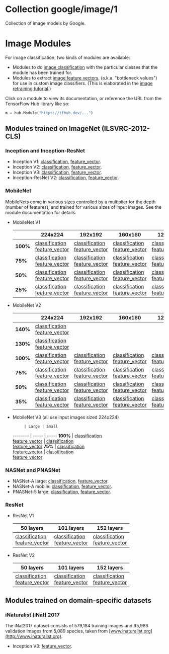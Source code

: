 # Collection google/image/1
Collection of image models by Google.

<!-- dataset: ImageNet (ILSVRC-2012-CLS) -->
<!-- module-type: image-feature-vector -->
<!-- module-type: image-classification -->

# Image Modules

For image classification, two kinds of modules are available:

  * Modules to do [image
    classification](https://www.tensorflow.org/hub/common_signatures/images#image_classification)
    with the particular classes that the module has been trained for.
  * Modules to extract [image feature
    vectors](https://www.tensorflow.org/hub/common_signatures/images#image_feature_vector),
    (a.k.a. "bottleneck values") for use in custom image classifiers.
    (This is elaborated in the [image retraining
    tutorial](https://www.tensorflow.org/hub/tutorials/image_retraining).)

Click on a module to view its documentation, or reference the URL from the
TensorFlow Hub library like so:

```python
m = hub.Module("https://tfhub.dev/...")
```


## Modules trained on ImageNet (ILSVRC-2012-CLS)

### Inception and Inception-ResNet

  * Inception V1:
    [classification](https://tfhub.dev/google/imagenet/inception_v1/classification),
    [feature_vector](https://tfhub.dev/google/imagenet/inception_v1/feature_vector).
  * Inception V2:
    [classification](https://tfhub.dev/google/imagenet/inception_v2/classification),
    [feature_vector](https://tfhub.dev/google/imagenet/inception_v2/feature_vector).
  * Inception V3:
    [classification](https://tfhub.dev/google/imagenet/inception_v3/classification),
    [feature_vector](https://tfhub.dev/google/imagenet/inception_v3/feature_vector).
  * Inception-ResNet V2:
    [classification](https://tfhub.dev/google/imagenet/inception_resnet_v2/classification),
    [feature_vector](https://tfhub.dev/google/imagenet/inception_resnet_v2/feature_vector).


### MobileNet

MobileNets come in various sizes controlled by a multiplier for the depth
(number of features), and trained for various sizes of input images.
See the module documentation for details.

  * MobileNet V1

    |          | 224x224 | 192x192 | 160x160 | 128x128 |
    |----------|---------|---------|---------|---------|
    | **100%** | [classification](https://tfhub.dev/google/imagenet/mobilenet_v1_100_224/classification)<br/>[feature_vector](https://tfhub.dev/google/imagenet/mobilenet_v1_100_224/feature_vector) | [classification](https://tfhub.dev/google/imagenet/mobilenet_v1_100_192/classification)<br/>[feature_vector](https://tfhub.dev/google/imagenet/mobilenet_v1_100_192/feature_vector) | [classification](https://tfhub.dev/google/imagenet/mobilenet_v1_100_160/classification)<br/>[feature_vector](https://tfhub.dev/google/imagenet/mobilenet_v1_100_160/feature_vector) | [classification](https://tfhub.dev/google/imagenet/mobilenet_v1_100_128/classification)<br/>[feature_vector](https://tfhub.dev/google/imagenet/mobilenet_v1_100_128/feature_vector) |
    |  **75%** | [classification](https://tfhub.dev/google/imagenet/mobilenet_v1_075_224/classification)<br/>[feature_vector](https://tfhub.dev/google/imagenet/mobilenet_v1_075_224/feature_vector) | [classification](https://tfhub.dev/google/imagenet/mobilenet_v1_075_192/classification)<br/>[feature_vector](https://tfhub.dev/google/imagenet/mobilenet_v1_075_192/feature_vector) | [classification](https://tfhub.dev/google/imagenet/mobilenet_v1_075_160/classification)<br/>[feature_vector](https://tfhub.dev/google/imagenet/mobilenet_v1_075_160/feature_vector) | [classification](https://tfhub.dev/google/imagenet/mobilenet_v1_075_128/classification)<br/>[feature_vector](https://tfhub.dev/google/imagenet/mobilenet_v1_075_128/feature_vector) |
    |  **50%** | [classification](https://tfhub.dev/google/imagenet/mobilenet_v1_050_224/classification)<br/>[feature_vector](https://tfhub.dev/google/imagenet/mobilenet_v1_050_224/feature_vector) | [classification](https://tfhub.dev/google/imagenet/mobilenet_v1_050_192/classification)<br/>[feature_vector](https://tfhub.dev/google/imagenet/mobilenet_v1_050_192/feature_vector) | [classification](https://tfhub.dev/google/imagenet/mobilenet_v1_050_160/classification)<br/>[feature_vector](https://tfhub.dev/google/imagenet/mobilenet_v1_050_160/feature_vector) | [classification](https://tfhub.dev/google/imagenet/mobilenet_v1_050_128/classification)<br/>[feature_vector](https://tfhub.dev/google/imagenet/mobilenet_v1_050_128/feature_vector) |
    |  **25%** | [classification](https://tfhub.dev/google/imagenet/mobilenet_v1_025_224/classification)<br/>[feature_vector](https://tfhub.dev/google/imagenet/mobilenet_v1_025_224/feature_vector) | [classification](https://tfhub.dev/google/imagenet/mobilenet_v1_025_192/classification)<br/>[feature_vector](https://tfhub.dev/google/imagenet/mobilenet_v1_025_192/feature_vector) | [classification](https://tfhub.dev/google/imagenet/mobilenet_v1_025_160/classification)<br/>[feature_vector](https://tfhub.dev/google/imagenet/mobilenet_v1_025_160/feature_vector) | [classification](https://tfhub.dev/google/imagenet/mobilenet_v1_025_128/classification)<br/>[feature_vector](https://tfhub.dev/google/imagenet/mobilenet_v1_025_128/feature_vector) |

  * MobileNet V2

    |          | 224x224 | 192x192 | 160x160 | 128x128 | 96x96 |
    |----------|---------|---------|---------|---------|-------|
    | **140%** | [classification](https://tfhub.dev/google/imagenet/mobilenet_v2_140_224/classification)<br/>[feature_vector](https://tfhub.dev/google/imagenet/mobilenet_v2_140_224/feature_vector) | | | | |
    | **130%** | [classification](https://tfhub.dev/google/imagenet/mobilenet_v2_130_224/classification)<br/>[feature_vector](https://tfhub.dev/google/imagenet/mobilenet_v2_130_224/feature_vector) | | | | |
    | **100%** | [classification](https://tfhub.dev/google/imagenet/mobilenet_v2_100_224/classification)<br/>[feature_vector](https://tfhub.dev/google/imagenet/mobilenet_v2_100_224/feature_vector) | [classification](https://tfhub.dev/google/imagenet/mobilenet_v2_100_192/classification)<br/>[feature_vector](https://tfhub.dev/google/imagenet/mobilenet_v2_100_192/feature_vector) | [classification](https://tfhub.dev/google/imagenet/mobilenet_v2_100_160/classification)<br/>[feature_vector](https://tfhub.dev/google/imagenet/mobilenet_v2_100_160/feature_vector) | [classification](https://tfhub.dev/google/imagenet/mobilenet_v2_100_128/classification)<br/>[feature_vector](https://tfhub.dev/google/imagenet/mobilenet_v2_100_128/feature_vector) | [classification](https://tfhub.dev/google/imagenet/mobilenet_v2_100_96/classification)<br/>[feature_vector](https://tfhub.dev/google/imagenet/mobilenet_v2_100_96/feature_vector) |
    |  **75%** | [classification](https://tfhub.dev/google/imagenet/mobilenet_v2_075_224/classification)<br/>[feature_vector](https://tfhub.dev/google/imagenet/mobilenet_v2_075_224/feature_vector) | [classification](https://tfhub.dev/google/imagenet/mobilenet_v2_075_192/classification)<br/>[feature_vector](https://tfhub.dev/google/imagenet/mobilenet_v2_075_192/feature_vector) | [classification](https://tfhub.dev/google/imagenet/mobilenet_v2_075_160/classification)<br/>[feature_vector](https://tfhub.dev/google/imagenet/mobilenet_v2_075_160/feature_vector) | [classification](https://tfhub.dev/google/imagenet/mobilenet_v2_075_128/classification)<br/>[feature_vector](https://tfhub.dev/google/imagenet/mobilenet_v2_075_128/feature_vector) | [classification](https://tfhub.dev/google/imagenet/mobilenet_v2_075_96/classification)<br/>[feature_vector](https://tfhub.dev/google/imagenet/mobilenet_v2_075_96/feature_vector) |
    |  **50%** | [classification](https://tfhub.dev/google/imagenet/mobilenet_v2_050_224/classification)<br/>[feature_vector](https://tfhub.dev/google/imagenet/mobilenet_v2_050_224/feature_vector) | [classification](https://tfhub.dev/google/imagenet/mobilenet_v2_050_192/classification)<br/>[feature_vector](https://tfhub.dev/google/imagenet/mobilenet_v2_050_192/feature_vector) | [classification](https://tfhub.dev/google/imagenet/mobilenet_v2_050_160/classification)<br/>[feature_vector](https://tfhub.dev/google/imagenet/mobilenet_v2_050_160/feature_vector) | [classification](https://tfhub.dev/google/imagenet/mobilenet_v2_050_128/classification)<br/>[feature_vector](https://tfhub.dev/google/imagenet/mobilenet_v2_050_128/feature_vector) | [classification](https://tfhub.dev/google/imagenet/mobilenet_v2_050_96/classification)<br/>[feature_vector](https://tfhub.dev/google/imagenet/mobilenet_v2_050_96/feature_vector) |
    |  **35%** | [classification](https://tfhub.dev/google/imagenet/mobilenet_v2_035_224/classification)<br/>[feature_vector](https://tfhub.dev/google/imagenet/mobilenet_v2_035_224/feature_vector) | [classification](https://tfhub.dev/google/imagenet/mobilenet_v2_035_192/classification)<br/>[feature_vector](https://tfhub.dev/google/imagenet/mobilenet_v2_035_192/feature_vector) | [classification](https://tfhub.dev/google/imagenet/mobilenet_v2_035_160/classification)<br/>[feature_vector](https://tfhub.dev/google/imagenet/mobilenet_v2_035_160/feature_vector) | [classification](https://tfhub.dev/google/imagenet/mobilenet_v2_035_128/classification)<br/>[feature_vector](https://tfhub.dev/google/imagenet/mobilenet_v2_035_128/feature_vector) | [classification](https://tfhub.dev/google/imagenet/mobilenet_v2_035_96/classification)<br/>[feature_vector](https://tfhub.dev/google/imagenet/mobilenet_v2_035_96/feature_vector) |

  * MobileNet V3 (all use input images sized 224x224)

             | Large | Small
    -------- | ----- | -----
    **100%** | [classification](https://tfhub.dev/google/imagenet/mobilenet_v3_large_100_224/classification)<br/>[feature_vector](https://tfhub.dev/google/imagenet/mobilenet_v3_large_100_224/feature_vector) | [classification](https://tfhub.dev/google/imagenet/mobilenet_v3_small_100_224/classification)<br/>[feature_vector](https://tfhub.dev/google/imagenet/mobilenet_v3_small_100_224/feature_vector)
    **75%**  | [classification](https://tfhub.dev/google/imagenet/mobilenet_v3_large_075_224/classification)<br/>[feature_vector](https://tfhub.dev/google/imagenet/mobilenet_v3_large_075_224/feature_vector) | [classification](https://tfhub.dev/google/imagenet/mobilenet_v3_small_075_224/classification)<br/>[feature_vector](https://tfhub.dev/google/imagenet/mobilenet_v3_small_075_224/feature_vector)


### NASNet and PNASNet

  * NASNet-A large:
    [classification](https://tfhub.dev/google/imagenet/nasnet_large/classification),
    [feature_vector](https://tfhub.dev/google/imagenet/nasnet_large/feature_vector).
  * NASNet-A mobile:
    [classification](https://tfhub.dev/google/imagenet/nasnet_mobile/classification),
    [feature_vector](https://tfhub.dev/google/imagenet/nasnet_mobile/feature_vector).
  * PNASNet-5 large:
    [classification](https://tfhub.dev/google/imagenet/pnasnet_large/classification),
    [feature_vector](https://tfhub.dev/google/imagenet/pnasnet_large/feature_vector).


### ResNet

  * ResNet V1

    | 50 layers | 101 layers | 152 layers |
    |-----------|------------|------------|
    | [classification](https://tfhub.dev/google/imagenet/resnet_v1_50/classification)<br/>[feature_vector](https://tfhub.dev/google/imagenet/resnet_v1_50/feature_vector) | [classification](https://tfhub.dev/google/imagenet/resnet_v1_101/classification)<br/>[feature_vector](https://tfhub.dev/google/imagenet/resnet_v1_101/feature_vector) | [classification](https://tfhub.dev/google/imagenet/resnet_v1_152/classification)<br/>[feature_vector](https://tfhub.dev/google/imagenet/resnet_v1_152/feature_vector) |

  * ResNet V2

    | 50 layers | 101 layers | 152 layers |
    |-----------|------------|------------|
    | [classification](https://tfhub.dev/google/imagenet/resnet_v2_50/classification)<br/>[feature_vector](https://tfhub.dev/google/imagenet/resnet_v2_50/feature_vector) | [classification](https://tfhub.dev/google/imagenet/resnet_v2_101/classification)<br/>[feature_vector](https://tfhub.dev/google/imagenet/resnet_v2_101/feature_vector) | [classification](https://tfhub.dev/google/imagenet/resnet_v2_152/classification)<br/>[feature_vector](https://tfhub.dev/google/imagenet/resnet_v2_152/feature_vector) |


## Modules trained on domain-specific datasets

### iNaturalist (iNat) 2017

The iNat2017 dataset consists of 579,184 training images and 95,986 validation
images from 5,089 species, taken from
[www.inaturalist.org](http://www.inaturalist.org).

  * Inception V3:
    [feature_vector](https://tfhub.dev/google/inaturalist/inception_v3/feature_vector).
